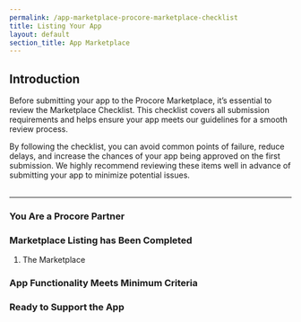 ```yaml
---
permalink: /app-marketplace-procore-marketplace-checklist
title: Listing Your App
layout: default
section_title: App Marketplace
---
```


## Introduction
Before submitting your app to the Procore Marketplace, it’s essential to review the Marketplace Checklist. This checklist covers all submission requirements and helps ensure your app meets our guidelines for a smooth review process.

By following the checklist, you can avoid common points of failure, reduce delays, and increase the chances of your app being approved on the first submission. We highly recommend reviewing these items well in advance of submitting your app to minimize potential issues.
<br><br>

***
### You Are a Procore Partner


### Marketplace Listing has Been Completed
1. The Marketplace 

### App Functionality Meets Minimum Criteria


### Ready to Support the App


